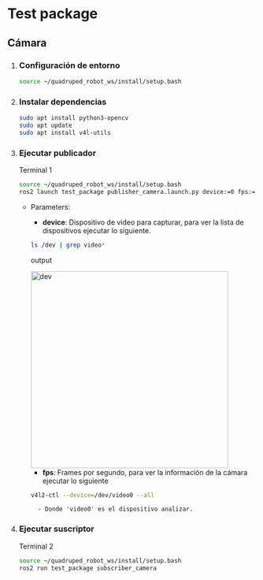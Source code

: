 # Test package

## Cámara

1. ###  Configuración de entorno
    ```bash
    source ~/quadruped_robot_ws/install/setup.bash
    ```

2. ### Instalar dependencias

    ```bash
    sudo apt install python3-opencv
    sudo apt update
    sudo apt install v4l-utils
    ```
3. ### Ejecutar publicador
    Terminal 1

    ```bash
    source ~/quadruped_robot_ws/install/setup.bash
    ros2 launch test_package publisher_camera.launch.py device:=0 fps:=10
    ```
    - Parameters:
        - **device**: Dispositivo de video para capturar, para ver la lista de dispositivos ejecutar lo siguiente.
        ```bash
        ls /dev | grep video*
        ```
        output

        <img src="/images/test_package/output_dev.png" alt="dev" width="400"/>  

        - **fps**: Frames por segundo, para ver la información de la cámara ejecutar lo siguiente
        ```bash
        v4l2-ctl --device=/dev/video0 --all
        ```
            - Donde 'video0' es el dispositivo analizar.

4. ### Ejecutar suscriptor

    Terminal 2
    ```bash
    source ~/quadruped_robot_ws/install/setup.bash
    ros2 run test_package subscriber_camera 
    ```